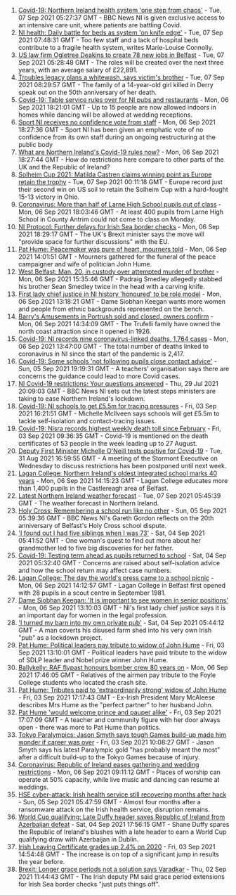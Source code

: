 1. [Covid-19: Northern Ireland health system 'one step from chaos'](https://www.bbc.co.uk/news/uk-northern-ireland-58465147?at_medium=RSS&at_campaign=KARANGA) - Tue, 07 Sep 2021 05:27:37 GMT - BBC News NI is given exclusive access to an intensive care unit, where patients are battling Covid.
2. [NI health: Daily battle for beds as system 'on knife edge'](https://www.bbc.co.uk/news/uk-northern-ireland-58466697?at_medium=RSS&at_campaign=KARANGA) - Tue, 07 Sep 2021 07:48:31 GMT - Too few staff and a lack of hospital beds contribute to a fragile health system, writes Marie-Louise Connolly.
3. [US law firm Ogletree Deakins to create 78 new jobs in Belfast](https://www.bbc.co.uk/news/uk-northern-ireland-58461992?at_medium=RSS&at_campaign=KARANGA) - Tue, 07 Sep 2021 05:28:48 GMT - The roles will be created over the next three years, with an average salary of £22,891.
4. [Troubles legacy plans a whitewash, says victim's brother](https://www.bbc.co.uk/news/uk-northern-ireland-foyle-west-58467776?at_medium=RSS&at_campaign=KARANGA) - Tue, 07 Sep 2021 08:29:57 GMT - The family of a 14-year-old girl killed in Derry speak out on the 50th anniversary of her death.
5. [Covid-19: Table service rules over for NI pubs and restaurants](https://www.bbc.co.uk/news/uk-northern-ireland-58458086?at_medium=RSS&at_campaign=KARANGA) - Mon, 06 Sep 2021 18:21:01 GMT - Up to 15 people are now allowed indoors in homes while dancing will be allowed at wedding receptions.
6. [Sport NI receives no confidence vote from staff](https://www.bbc.co.uk/sport/northern-ireland/58458203?at_medium=RSS&at_campaign=KARANGA) - Mon, 06 Sep 2021 18:27:36 GMT - Sport NI has been given an emphatic vote of no confidence from its own staff during an ongoing restructuring at the public body
7. [What are Northern Ireland's Covid-19 rules now?](https://www.bbc.co.uk/news/uk-northern-ireland-58175159?at_medium=RSS&at_campaign=KARANGA) - Mon, 06 Sep 2021 18:27:44 GMT - How do restrictions here compare to other parts of the UK and the Republic of Ireland?
8. [Solheim Cup 2021: Matilda Castren claims winning point as Europe retain the trophy](https://www.bbc.co.uk/sport/golf/58470233?at_medium=RSS&at_campaign=KARANGA) - Tue, 07 Sep 2021 00:11:18 GMT - Europe record just their second win on US soil to retain the Solheim Cup with a hard-fought 15-13 victory in Ohio.
9. [Coronavirus: More than half of Larne High School pupils out of class](https://www.bbc.co.uk/news/uk-northern-ireland-58461525?at_medium=RSS&at_campaign=KARANGA) - Mon, 06 Sep 2021 18:03:46 GMT - At least 400 pupils from Larne High School in County Antrim could not come to class on Monday.
10. [NI Protocol: Further delays for Irish Sea border checks](https://www.bbc.co.uk/news/uk-northern-ireland-58461991?at_medium=RSS&at_campaign=KARANGA) - Mon, 06 Sep 2021 18:29:17 GMT - The UK's Brexit minister says the move will "provide space for further discussions" with the EU.
11. [Pat Hume: Peacemaker was pure of heart, mourners told](https://www.bbc.co.uk/news/uk-northern-ireland-58457093?at_medium=RSS&at_campaign=KARANGA) - Mon, 06 Sep 2021 14:01:51 GMT - Mourners gathered for the funeral of the peace campaigner and wife of politician John Hume.
12. [West Belfast: Man, 20, in custody over attempted murder of brother](https://www.bbc.co.uk/news/uk-northern-ireland-58467742?at_medium=RSS&at_campaign=KARANGA) - Mon, 06 Sep 2021 15:35:46 GMT - Padraig Smedley allegedly stabbed his brother Sean Smedley twice in the head with a carving knife.
13. [First lady chief justice in NI history 'honoured' to be role model](https://www.bbc.co.uk/news/uk-northern-ireland-58464755?at_medium=RSS&at_campaign=KARANGA) - Mon, 06 Sep 2021 13:18:21 GMT - Dame Siobhan Keegan wants more women and people from ethnic backgrounds represented on the bench.
14. [Barry's Amusements in Portrush sold and closed, owners confirm](https://www.bbc.co.uk/news/uk-northern-ireland-58461993?at_medium=RSS&at_campaign=KARANGA) - Mon, 06 Sep 2021 14:34:09 GMT - The Trufelli family have owned the north coast attraction since it opened in 1926.
15. [Covid-19: NI records nine coronavirus-linked deaths, 1,764 cases](https://www.bbc.co.uk/news/uk-northern-ireland-58464759?at_medium=RSS&at_campaign=KARANGA) - Mon, 06 Sep 2021 13:47:00 GMT - The total number of deaths linked to coronavirus in NI since the start of the pandemic is 2,417.
16. [Covid-19: Some schools 'not following pupils close contact advice'](https://www.bbc.co.uk/news/uk-northern-ireland-58457095?at_medium=RSS&at_campaign=KARANGA) - Sun, 05 Sep 2021 19:19:31 GMT - A teachers' organisation says there are concerns the guidance could lead to more Covid cases.
17. [NI Covid-19 restrictions: Your questions answered](https://www.bbc.co.uk/news/uk-northern-ireland-54117810?at_medium=RSS&at_campaign=KARANGA) - Thu, 29 Jul 2021 20:09:03 GMT - BBC News NI sets out the latest steps ministers are taking to ease Northern Ireland's lockdown.
18. [Covid-19: NI schools to get £5.5m for tracing pressures](https://www.bbc.co.uk/news/uk-northern-ireland-58440326?at_medium=RSS&at_campaign=KARANGA) - Fri, 03 Sep 2021 16:21:51 GMT - Michelle McIlveen says schools will get £5.5m to tackle self-isolation and contact-tracing issues.
19. [Covid-19: Nisra records highest weekly death toll since February](https://www.bbc.co.uk/news/uk-northern-ireland-58431986?at_medium=RSS&at_campaign=KARANGA) - Fri, 03 Sep 2021 09:36:35 GMT - Covid-19 is mentioned on the death certificates of 53 people in the week leading up to 27 August.
20. [Deputy First Minister Michelle O'Neill tests positive for Covid-19](https://www.bbc.co.uk/news/uk-northern-ireland-58393886?at_medium=RSS&at_campaign=KARANGA) - Tue, 31 Aug 2021 16:59:55 GMT - A meeting of the Stormont Executive on Wednesday to discuss restrictions has been postponed until next week.
21. [Lagan College: Northern Ireland's oldest integrated school marks 40 years](https://www.bbc.co.uk/news/uk-northern-ireland-58457098?at_medium=RSS&at_campaign=KARANGA) - Mon, 06 Sep 2021 14:15:23 GMT - Lagan College educates more than 1,400 pupils in the Castlereagh area of Belfast.
22. [Latest Northern Ireland weather forecast](https://www.bbc.co.uk/news/uk-northern-ireland-26018439?at_medium=RSS&at_campaign=KARANGA) - Tue, 07 Sep 2021 05:45:39 GMT - The weather forecast in Northern Ireland.
23. [Holy Cross: Remembering a school run like no other](https://www.bbc.co.uk/news/uk-northern-ireland-58437288?at_medium=RSS&at_campaign=KARANGA) - Sun, 05 Sep 2021 05:39:36 GMT - BBC News NI's Gareth Gordon reflects on the 20th anniversary of Belfast's Holy Cross school dispute.
24. ['I found out I had five siblings when I was 73'](https://www.bbc.co.uk/news/uk-northern-ireland-58412942?at_medium=RSS&at_campaign=KARANGA) - Sat, 04 Sep 2021 05:41:52 GMT - One woman's quest to find out more about her grandmother led to five big discoveries for her father.
25. [Covid-19: Testing term ahead as pupils returned to school](https://www.bbc.co.uk/news/uk-northern-ireland-58439447?at_medium=RSS&at_campaign=KARANGA) - Sat, 04 Sep 2021 05:32:40 GMT - Concerns are raised about self-isolation advice and how the school return may affect case numbers.
26. [Lagan College: The day the world's press came to a school picnic](https://www.bbc.co.uk/news/uk-northern-ireland-58466618?at_medium=RSS&at_campaign=KARANGA) - Mon, 06 Sep 2021 14:12:57 GMT - Lagan College in Belfast first opened with 28 pupils in a scout centre in September 1981.
27. [Dame Siobhan Keegan: 'It is important to see women in senior positions'](https://www.bbc.co.uk/news/uk-northern-ireland-58465832?at_medium=RSS&at_campaign=KARANGA) - Mon, 06 Sep 2021 13:10:03 GMT - NI's first lady chief justice says it is an important day for women in the legal profession.
28. ['I turned my barn into my own private pub'](https://www.bbc.co.uk/news/uk-northern-ireland-58436612?at_medium=RSS&at_campaign=KARANGA) - Sat, 04 Sep 2021 05:44:12 GMT - A man coverts his disused farm shed into his very own Irish "pub" as a lockdown project.
29. [Pat Hume: Political leaders pay tribute to widow of John Hume](https://www.bbc.co.uk/news/uk-northern-ireland-58438885?at_medium=RSS&at_campaign=KARANGA) - Fri, 03 Sep 2021 13:10:01 GMT - Political leaders have paid tribute to the widow of SDLP leader and Nobel prize winner John Hume.
30. [Ballykelly: RAF flypast honours bomber crew 80 years on](https://www.bbc.co.uk/news/uk-northern-ireland-foyle-west-58467772?at_medium=RSS&at_campaign=KARANGA) - Mon, 06 Sep 2021 17:46:05 GMT - Relatives of the airmen pay tribute to the Foyle College students who located the crash site.
31. [Pat Hume: Tributes paid to 'extraordinarily strong' widow of John Hume](https://www.bbc.co.uk/news/uk-northern-ireland-58431982?at_medium=RSS&at_campaign=KARANGA) - Fri, 03 Sep 2021 17:17:43 GMT - Ex-Irish President Mary McAleese describes Mrs Hume as the "perfect partner" to her husband John.
32. [Pat Hume 'would welcome prince and pauper alike'](https://www.bbc.co.uk/news/uk-northern-ireland-58441321?at_medium=RSS&at_campaign=KARANGA) - Fri, 03 Sep 2021 17:07:09 GMT - A teacher and community figure with her door always open - there was more to Pat Hume than politics.
33. [Tokyo Paralympics: Jason Smyth says tough Games build-up made him wonder if career was over](https://www.bbc.co.uk/sport/disability-sport/58433167?at_medium=RSS&at_campaign=KARANGA) - Fri, 03 Sep 2021 10:08:27 GMT - Jason Smyth says his latest Paralympic gold "has probably meant the most" after a difficult build-up to the Tokyo Games because of injury.
34. [Coronavirus: Republic of Ireland eases gathering and wedding restrictions](https://www.bbc.co.uk/news/world-europe-58460563?at_medium=RSS&at_campaign=KARANGA) - Mon, 06 Sep 2021 09:11:12 GMT - Places of worship can operate at 50% capacity, while live music and dancing can resume at weddings.
35. [HSE cyber-attack: Irish health service still recovering months after hack](https://www.bbc.co.uk/news/world-europe-58413448?at_medium=RSS&at_campaign=KARANGA) - Sun, 05 Sep 2021 05:47:59 GMT - Almost four months after a ransomware attack on the Irish health service, disruption remains.
36. [World Cup qualifying: Late Duffy header saves Republic of Ireland from Azerbaijan defeat](https://www.bbc.co.uk/sport/football/58434755?at_medium=RSS&at_campaign=KARANGA) - Sat, 04 Sep 2021 17:56:15 GMT - Shane Duffy spares the Republic of Ireland's blushes with a late header to earn a World Cup qualifying draw with Azerbaijan in Dublin.
37. [Irish Leaving Certificate grades up 2.4% on 2020](https://www.bbc.co.uk/news/world-europe-58439517?at_medium=RSS&at_campaign=KARANGA) - Fri, 03 Sep 2021 14:54:48 GMT - The increase is on top of a significant jump in results the year before.
38. [Brexit: Longer grace periods not a solution says Varadkar](https://www.bbc.co.uk/news/uk-northern-ireland-58422191?at_medium=RSS&at_campaign=KARANGA) - Thu, 02 Sep 2021 11:44:43 GMT - The Irish deputy PM said grace period extensions for Irish Sea border checks "just puts things off".
